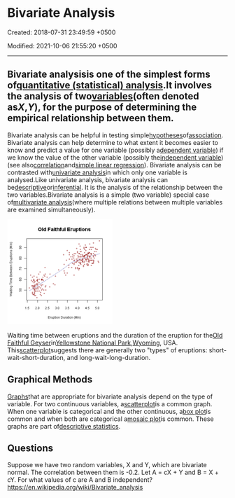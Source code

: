 # Bivariate Analysis

Created: 2018-07-31 23:49:59 +0500

Modified: 2021-10-06 21:55:20 +0500

---

## Bivariate analysisis one of the simplest forms of[quantitative (statistical) analysis](https://en.wikipedia.org/wiki/Statistics).It involves the analysis of two[variables](https://en.wikipedia.org/wiki/Dependent_and_independent_variables)(often denoted as*X*,*Y*), for the purpose of determining the empirical relationship between them.
Bivariate analysis can be helpful in testing simple[hypotheses](https://en.wikipedia.org/wiki/Hypotheses)of[association](https://en.wikipedia.org/wiki/Association_(statistics)). Bivariate analysis can help determine to what extent it becomes easier to know and predict a value for one variable (possibly a[dependent variable](https://en.wikipedia.org/wiki/Dependent_variable)) if we know the value of the other variable (possibly the[independent variable](https://en.wikipedia.org/wiki/Independent_variable)) (see also[correlation](https://en.wikipedia.org/wiki/Correlation)and[simple linear regression](https://en.wikipedia.org/wiki/Simple_linear_regression)).
Bivariate analysis can be contrasted with[univariate analysis](https://en.wikipedia.org/wiki/Univariate_analysis)in which only one variable is analysed.Like univariate analysis, bivariate analysis can be[descriptive](https://en.wikipedia.org/wiki/Descriptive_statistics)or[inferential](https://en.wikipedia.org/wiki/Inferential_statistics). It is the analysis of the relationship between the two variables.Bivariate analysis is a simple (two variable) special case of[multivariate analysis](https://en.wikipedia.org/wiki/Multivariate_analysis)(where multiple relations between multiple variables are examined simultaneously).

![image](media/Bivariate-Analysis-image1.png)

Waiting time between eruptions and the duration of the eruption for the[Old Faithful Geyser](https://en.wikipedia.org/wiki/Old_Faithful_Geyser)in[Yellowstone National Park](https://en.wikipedia.org/wiki/Yellowstone_National_Park),[Wyoming](https://en.wikipedia.org/wiki/Wyoming), USA. This[scatterplot](https://en.wikipedia.org/wiki/Scatterplot)suggests there are generally two "types" of eruptions: short-wait-short-duration, and long-wait-long-duration.
## Graphical Methods

[Graphs](https://en.wikipedia.org/wiki/Statistical_graphics)that are appropriate for bivariate analysis depend on the type of variable. For two continuous variables, a[scatterplot](https://en.wikipedia.org/wiki/Scatterplot)is a common graph. When one variable is categorical and the other continuous, a[box plot](https://en.wikipedia.org/wiki/Box_plot)is common and when both are categorical a[mosaic plot](https://en.wikipedia.org/wiki/Mosaic_plot)is common. These graphs are part of[descriptive statistics](https://en.wikipedia.org/wiki/Descriptive_statistics).
## Questions

Suppose we have two random variables, X and Y, which are bivariate normal. The correlation between them is -0.2. Let A = cX + Y and B = X + cY. For what values of c are A and B independent?
<https://en.wikipedia.org/wiki/Bivariate_analysis>
